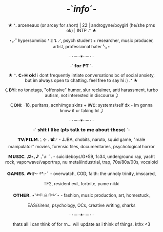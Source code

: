 # <p align="center">-`*info*´-</p>
<p align="center">★ ⁺. arceneaux (or arcey for short) | 22 | androgyne/boygirl (he/she prns ok) | INTP .⁺ ★</p>
<p align="center">⋆｡‧˚ hypersomniac ᶻ 𝗓 𐰁 .ᐟ, psych student + researcher, music producer, artist, professional hater ˚‧｡⋆</p>
<p align="center">· · ─ ·✶· ─ · ·</p>
<p align="center">-` 𝗳𝗼𝗿 𝗣𝗧 ´-</p> 
<p align="center">★ ⁺. 𝗖+𝗛 𝗼𝗸! i dont frequently intiate conversations bc of social anxiety, but im always open to chatting. feel free to say hi :) .⁺ ★</p>
<p align="center">⤹ 𝗕𝗬𝗜: no tonetags, "offensive" humor, slur reclaimer, anti harassment, turbo autism, not interested in discourse ⤸</p>
<p align="center">⤹ 𝗗𝗡𝗜: -18, puritans, acnh/mgs skins + 𝗜𝗪𝗖: systems/self dx - im gonna know if ur faking lol ⤸
<p align="center">· · ─ ·✶· ─ · ·</p>
<p align="center">-` 𝘀𝗵𝗶𝘁 𝗶 𝗹𝗶𝗸𝗲 (𝗽𝗹𝘀 𝘁𝗮𝗹𝗸 𝘁𝗼 𝗺𝗲 𝗮𝗯𝗼𝘂𝘁 𝘁𝗵𝗲𝘀𝗲) ´-</p> 
<p align="center">𝗧𝗩/𝗙𝗜𝗟𝗠. ݁₊ ⊹ . 📽.ᐟ - JJBA, chobits, naruto, squid game, "male manipulator" movies, forensic files, documentaries, psychological horror</p>
<p align="center">𝗠𝗨𝗦𝗜𝗖. ♫⋆｡♪ ₊˚♬ ﾟ. - suicideboys/G*59, 1c34, underground rap, yacht rock, vaporwave/vaportrap, nu metal/industrial, trap, 70s/80s/00s, vocaloid</p>
<p align="center">𝗚𝗔𝗠𝗘𝗦. 🎮࿐ ࿔*:･ﾟ - overwatch, COD, faith: the unholy trinity, imscared, TF2, resident evil, fortnite, yume nikki</p>
<p align="center">𝗢𝗧𝗛𝗘𝗥. ⋆༺𓆩☠︎︎𓆪༻⋆ - fashion, music production, art, homestuck, EAS/sirens, psychology, OCs, creative writing, sharks</p>
<p align="center">· · ─ ·✶· ─ · ·</p>
<p align="center"> thats all i can think of for rn... will update as i think of things. kthx <3 </p>
